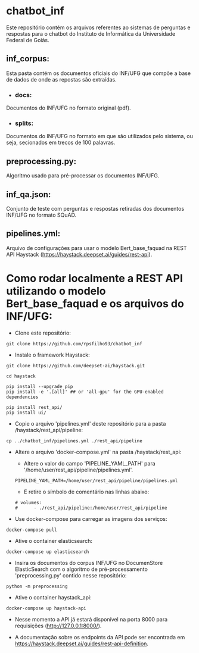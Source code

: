 # chatbot_inf

Este repositório contém os arquivos referentes ao sistemas de perguntas e respostas para o chatbot do Instituto de Informática da Universidade Federal de Goiás.

## inf_corpus:

Esta pasta contém os documentos oficiais do INF/UFG que compõe a base de dados de onde as repostas são extraídas.

* ### docs:

Documentos do INF/UFG no  formato original (pdf).

* ### splits:

Documentos do INF/UFG no formato em que são utilizados pelo sistema, ou seja, secionados em trecos de 100 palavras.

## preprocessing.py:

Algoritmo usado para pré-processar os documentos INF/UFG.

## inf_qa.json:

Conjunto de teste com perguntas e respostas retiradas dos documentos INF/UFG no formato SQuAD.

## pipelines.yml:

Arquivo de configurações para usar o modelo Bert_base_faquad na REST API Haystack (https://haystack.deepset.ai/guides/rest-api).

# Como rodar localmente a REST API utilizando o modelo Bert_base_faquad e os arquivos do INF/UFG:

* Clone este repositório:
```
git clone https://github.com/rpsfilho93/chatbot_inf
```

* Instale o framework Haystack:

```
git clone https://github.com/deepset-ai/haystack.git

cd haystack

pip install --upgrade pip
pip install -e '.[all]' ## or 'all-gpu' for the GPU-enabled dependencies

pip install rest_api/
pip install ui/

```
* Copie o arquivo 'pipelines.yml' deste repositório para a pasta /haystack/rest_api/pipeline:

```
cp ../chatbot_inf/pipelines.yml ./rest_api/pipeline

```
* Altere o arquivo 'docker-compose.yml' na pasta /haystack/rest_api: 
  - Altere o valor do campo 'PIPELINE_YAML_PATH' para '/home/user/rest_api/pipeline/pipelines.yml'. 
  ```
  PIPELINE_YAML_PATH=/home/user/rest_api/pipeline/pipelines.yml
  ```
  - E retire o símbolo de comentário nas linhas abaixo:
  ```
  # volumes:
  #      - ./rest_api/pipeline:/home/user/rest_api/pipeline
  ```

* Use docker-compose para carregar as imagens dos serviços:
```
docker-compose pull
```

* Ative o container elasticsearch:
```
docker-compose up elasticsearch
```

* Insira os documentos do corpus INF/UFG no DocumenStore ElasticSearch com o algoritmo de pré-processamento 'preprocessing.py' contido nesse repositório:
```
python -m preprocessing
```

* Ative o container haystack_api:
```
docker-compose up haystack-api 
```

* Nesse momento a API já estará disponível na porta 8000 para requisições (http://127.0.0.1:8000/).

* A documentação sobre os endpoints da API pode ser encontrada em https://haystack.deepset.ai/guides/rest-api-definition.
